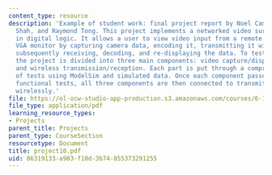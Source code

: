 ```yaml
---
content_type: resource
description: 'Example of student work: final project report by Noel Campbell, Vivek
  Shah, and Raymond Tong. This project implements a networked video surveillance system
  in digital logic. It allows a user to view video input from a remote camera on a
  VGA monitor by capturing camera data, encoding it, transmitting it wirelessly, and
  subsequently receiving, decoding, and re-displaying the data. To test the system,
  the project is divided into three main components: video capture/display, data encoding/decoding,
  and wireless transmission/reception. Each part is put through a comprehensive series
  of tests using ModelSim and simulated data. Once each component passes design and
  functional tests, all three components are then connected to transmit video data
  wirelessly.'
file: https://ol-ocw-studio-app-production.s3.amazonaws.com/courses/6-111-introductory-digital-systems-laboratory-spring-2006/86319133a983f10d3b74855373291255_project10.pdf
file_type: application/pdf
learning_resource_types:
- Projects
parent_title: Projects
parent_type: CourseSection
resourcetype: Document
title: project10.pdf
uid: 86319133-a983-f10d-3b74-855373291255
---
```

